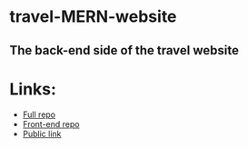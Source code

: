 # travel-MERN-website

## The back-end side of the travel website


# Links:
 - [Full repo](https://github.com/developer980/travel-website-with-mongodb)
 - [Front-end repo](https://github.com/developer980/travel-website-with-mongodb-front-end)
 - [Public link](https://travel-website-with-mongodb-front-end-bszn.vercel.app/)